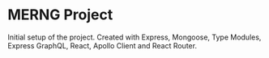 # MERNG Project

Initial setup of the project.  Created with Express, Mongoose, Type Modules, Express GraphQL, React, Apollo Client and React Router.




